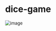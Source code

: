 # dice-game
![image](https://user-images.githubusercontent.com/83664806/217328723-37699e25-cbb5-4b7d-a1f8-c81b99981abf.png)
